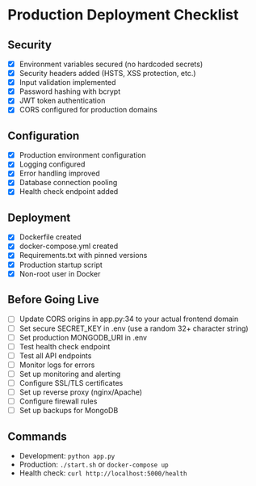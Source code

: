 # Production Deployment Checklist

## Security
- [x] Environment variables secured (no hardcoded secrets)
- [x] Security headers added (HSTS, XSS protection, etc.)
- [x] Input validation implemented
- [x] Password hashing with bcrypt
- [x] JWT token authentication
- [x] CORS configured for production domains

## Configuration
- [x] Production environment configuration
- [x] Logging configured
- [x] Error handling improved
- [x] Database connection pooling
- [x] Health check endpoint added

## Deployment
- [x] Dockerfile created
- [x] docker-compose.yml created
- [x] Requirements.txt with pinned versions
- [x] Production startup script
- [x] Non-root user in Docker

## Before Going Live
- [ ] Update CORS origins in app.py:34 to your actual frontend domain
- [ ] Set secure SECRET_KEY in .env (use a random 32+ character string)
- [ ] Set production MONGODB_URI in .env
- [ ] Test health check endpoint
- [ ] Test all API endpoints
- [ ] Monitor logs for errors
- [ ] Set up monitoring and alerting
- [ ] Configure SSL/TLS certificates
- [ ] Set up reverse proxy (nginx/Apache)
- [ ] Configure firewall rules
- [ ] Set up backups for MongoDB

## Commands
- Development: `python app.py`
- Production: `./start.sh` or `docker-compose up`
- Health check: `curl http://localhost:5000/health`
